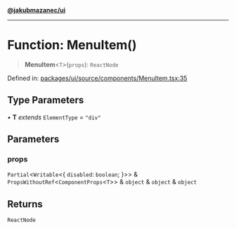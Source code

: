 [**@jakubmazanec/ui**](../README.md)

---

# Function: MenuItem()

> **MenuItem**\<`T`\>(`props`): `ReactNode`

Defined in:
[packages/ui/source/components/MenuItem.tsx:35](https://github.com/jakubmazanec/tools/blob/797379ce98752dc838b82c8398e04d90c58ce9e7/packages/ui/source/components/MenuItem.tsx#L35)

## Type Parameters

• **T** _extends_ `ElementType` = `"div"`

## Parameters

### props

`Partial`\<`Writable`\<\{ `disabled`: `boolean`; \}\>\> &
`PropsWithoutRef`\<`ComponentProps`\<`T`\>\> & `object` & `object` & `object`

## Returns

`ReactNode`
